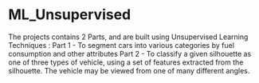 # ML_Unsupervised

The projects contains 2 Parts, and are built using Unsupervised Learning Techniques : Part 1 - To segment cars into various categories by fuel consumption and other attributes Part 2 - To classify a given silhouette as one of three types of vehicle, using a set of features extracted from the silhouette. The vehicle may be viewed from one of many different angles.
